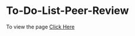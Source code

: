 # To-Do-List-Peer-Review

To view the page [Click Here](https://asharanjith.github.io/To-Do-List-Peer-Review/)